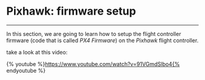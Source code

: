 # Pixhawk: firmware setup



---


In this section, we are going to learn how to setup the flight controller firmware (code that is called *PX4 Firmware*) on the *Pixhawk* flight controller.

take a look at this video:

{% youtube %}https://www.youtube.com/watch?v=91VGmdSlbo4{% endyoutube %}

